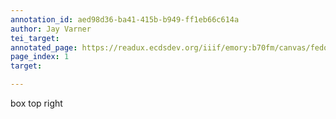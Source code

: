 ```yaml
---
annotation_id: aed98d36-ba41-415b-b949-ff1eb66c614a
author: Jay Varner
tei_target: 
annotated_page: https://readux.ecdsdev.org/iiif/emory:b70fm/canvas/fedora:emory:gz6dp
page_index: 1
target: 

---
```

<p>box top right</p>